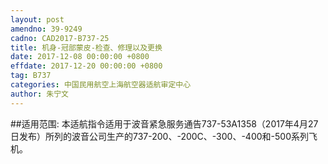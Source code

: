 ```yaml
---
layout: post
amendno: 39-9249
cadno: CAD2017-B737-25
title: 机身-冠部蒙皮-检查、修理以及更换
date: 2017-12-08 00:00:00 +0800
effdate: 2017-12-20 00:00:00 +0800
tag: B737
categories: 中国民用航空上海航空器适航审定中心
author: 朱宁文
---
```


##适用范围:
本适航指令适用于波音紧急服务通告737-53A1358（2017年4月27日发布）所列的波音公司生产的737-200、-200C、-300、-400和-500系列飞机。


